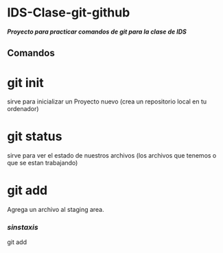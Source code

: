 # IDS-Clase-git-github
**_Proyecto para practicar comandos de git para la clase de IDS_**

## **Comandos**

# git init 
sirve para inicializar un Proyecto nuevo (crea un repositorio local en tu ordenador)

# git status
sirve para ver el estado de nuestros archivos (los archivos que tenemos o que se estan trabajando)

# git add 
Agrega un archivo al staging area. 
### *sinstaxis* 
git add <nombre del archivo> 
